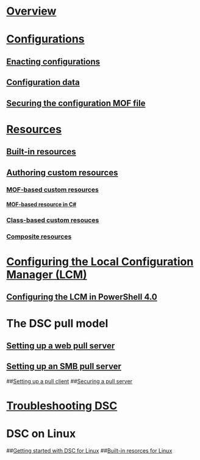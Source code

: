 # [Overview](overview.md)

# [Configurations](configurations.md)
## [Enacting configurations](enactingConfigurations.md)
## [Configuration data](configData.md)
## [Securing the configuration MOF file](securtMOF.md)

# [Resources](resources.md)
## [Built-in resources](builtInResource.md)
## [Authoring custom resources](authoringResource.md) 
### [MOF-based custom resources](authoringResourceMOF.md)
#### [MOF-based resource in C#](authoringResourceMofCS.md)
### [Class-based custom resouces](authoringResourceClass.md)
### [Composite resources](authoringResourceComposite.md)

# [Configuring the Local Configuration Manager (LCM)](metaConfig.md)
## [Configuring the LCM in PowerShell 4.0](LCM.md)

# The DSC pull model
## [Setting up a web pull server](pullServer.md)
## [Setting up an SMB pull server](pullServerSMB.md)
##[Setting up a pull client](pullClient.md)
##[Securing a pull server](secureServer.md)

# [Troubleshooting DSC](troubleshooting.md)

# DSC on Linux
##[Getting started with DSC for Linux](LinuxGettingStarted.md)
##[Built-in resorces for Linux](lnxBuiltInResources.md)